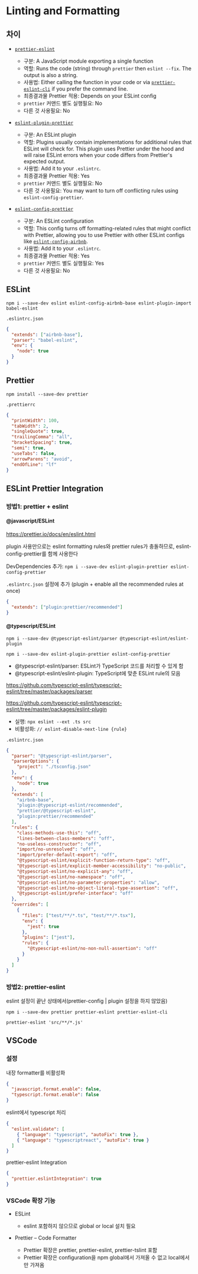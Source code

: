 # Linting and Formatting

## 차이

- [`prettier-eslint`](https://github.com/prettier/prettier-eslint)

  - 구분: A JavaScript module exporting a single function
  - 역할: Runs the code (string) through `prettier` then `eslint --fix`. The output is also a string.
  - 사용법: Either calling the function in your code or via [`prettier-eslint-cli`](https://github.com/prettier/prettier-eslint-cli) if you prefer the command line.
  - 최종결과물 Prettier 적용: Depends on your ESLint config
  - `prettier` 커맨드 별도 실행필요: No
  - 다른 것 사용필요: No

- [`eslint-plugin-prettier`](https://github.com/prettier/eslint-plugin-prettier)

  - 구분: An ESLint plugin
  - 역할: Plugins usually contain implementations for additional rules that ESLint will check for. This plugin uses Prettier under the hood and will raise ESLint errors when your code differs from Prettier's expected output.
  - 사용법: Add it to your `.eslintrc`.
  - 최종결과물 Prettier 적용: Yes
  - `prettier` 커맨드 별도 실행필요: No
  - 다른 것 사용필요: You may want to turn off conflicting rules using `eslint-config-prettier`.

- [`eslint-config-prettier`](https://github.com/prettier/eslint-config-prettier)

  - 구분: An ESLint configuration
  - 역할: This config turns off formatting-related rules that might conflict with Prettier, allowing you to use Prettier with other ESLint configs like [`eslint-config-airbnb`](https://www.npmjs.com/package/eslint-config-airbnb).
  - 사용법: Add it to your `.eslintrc`.
  - 최종결과물 Prettier 적용: Yes
  - `prettier` 커맨드 별도 실행필요: Yes
  - 다른 것 사용필요: No

## ESLint

`npm i --save-dev eslint eslint-config-airbnb-base eslint-plugin-import babel-eslint`

`.eslintrc.json`

```json
{
  "extends": ["airbnb-base"],
  "parser": "babel-eslint",
  "env": {
    "node": true
  }
}
```

## Prettier

`npm install --save-dev prettier`

`.prettierrc`

```json
{
  "printWidth": 100,
  "tabWidth": 2,
  "singleQuote": true,
  "trailingComma": "all",
  "bracketSpacing": true,
  "semi": true,
  "useTabs": false,
  "arrowParens": "avoid",
  "endOfLine": "lf"
}
```

## ESLint Prettier Integration

### 방법1: prettier + eslint

#### @javascript/ESLint

<https://prettier.io/docs/en/eslint.html>

plugin 사용만으로는 eslint formatting rules와 prettier rules가 충돌하므로, eslint-config-prettier를 함께 사용한다

DevDependencies 추가: `npm i --save-dev eslint-plugin-prettier eslint-config-prettier`

`.eslintrc.json` 설정에 추가 (plugin + enable all the recommended rules at once)

```json
{
  "extends": ["plugin:prettier/recommended"]
}
```

#### @typescript/ESLint

`npm i --save-dev @typescript-eslint/parser @typescript-eslint/eslint-plugin`

`npm i --save-dev eslint-plugin-prettier eslint-config-prettier`

- @typescript-eslint/parser: ESLint가 TypeScript 코드를 처리할 수 있게 함
- @typescript-eslint/eslint-plugin: TypeScript에 맞춘 ESLint rule의 모음

<https://github.com/typescript-eslint/typescript-eslint/tree/master/packages/parser>

<https://github.com/typescript-eslint/typescript-eslint/tree/master/packages/eslint-plugin>

- 실행: `npx eslint --ext .ts src`
- 비활성화: `// eslint-disable-next-line {rule}`

`.eslintrc.json`

```json
{
  "parser": "@typescript-eslint/parser",
  "parserOptions": {
    "project": "./tsconfig.json"
  },
  "env": {
    "node": true
  },
  "extends": [
    "airbnb-base",
    "plugin:@typescript-eslint/recommended",
    "prettier/@typescript-eslint",
    "plugin:prettier/recommended"
  ],
  "rules": {
    "class-methods-use-this": "off",
    "lines-between-class-members": "off",
    "no-useless-constructor": "off",
    "import/no-unresolved": "off",
    "import/prefer-default-export": "off",
    "@typescript-eslint/explicit-function-return-type": "off",
    "@typescript-eslint/explicit-member-accessibility": "no-public",
    "@typescript-eslint/no-explicit-any": "off",
    "@typescript-eslint/no-namespace": "off",
    "@typescript-eslint/no-parameter-properties": "allow",
    "@typescript-eslint/no-object-literal-type-assertion": "off",
    "@typescript-eslint/prefer-interface": "off"
  },
  "overrides": [
    {
      "files": ["test/**/*.ts", "test/**/*.tsx"],
      "env": {
        "jest": true
      },
      "plugins": ["jest"],
      "rules": {
        "@typescript-eslint/no-non-null-assertion": "off"
      }
    }
  ]
}
```

### 방법2: prettier-eslint

eslint 설정이 끝난 상태에서(prettier-config | plugin 설정을 하지 않았음)

`npm i --save-dev prettier prettier-eslint prettier-eslint-cli`

`prettier-eslint 'src/**/*.js'`

## VSCode

### 설정

내장 formatter를 비활성화

```json
{
  "javascript.format.enable": false,
  "typescript.format.enable": false
}
```

eslint에서 typescript 처리

```json
{
  "eslint.validate": [
    { "language": "typescript", "autoFix": true },
    { "language": "typescriptreact", "autoFix": true }
  ]
}
```

prettier-eslint Integration

```json
{
  "prettier.eslintIntegration": true
}
```

### VSCode 확장 기능

- ESLint

  - eslint 포함하지 않으므로 global or local 설치 필요

- Prettier – Code Formatter

  - Prettier 확장은 prettier, prettier-eslint, prettier-tslint 포함
  - Prettier 확장은 configuration을 npm global에서 가져올 수 없고 local에서만 가져옴
